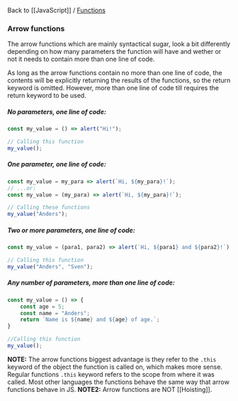 Back to [[JavaScript]] / [Functions](Functions.md)
### Arrow functions
The arrow functions which are mainly syntactical sugar, look a bit differently depending on how many parameters the function will have and wether or not it needs to contain more than one line of code.

As long as the arrow functions contain no more than one line of code, the contents will be explicitly returning the results of the functions, so the return keyword is omitted. However, more than one line of code till requires the return keyword to be used.
##### No parameters, one line of code:
```javascript
const my_value = () => alert("Hi!");

// Calling this function
my_value();
```

##### One parameter, one line of code:
```javascript
const my_value = my_para => alert(`Hi, ${my_para}!`);
// ...or:
const my_value = (my_para) => alert(`Hi, ${my_para}!`);

// Calling these functions
my_value("Anders");
```

##### Two or more parameters, one line of code:
```javascript
const my_value = (para1, para2) => alert(`Hi, ${para1} and ${para2}!`);

// Calling this function
my_value("Anders", "Sven");
```

##### Any number of parameters, more than one line of code:
```javascript
const my_value = () => {
	const age = 5;
	const name = "Anders";
	return `Name is ${name} and ${age} of age.`;
}

//Calling this function
my_value();
```

**NOTE:** The arrow functions biggest advantage is they refer to the `.this` keyword of the object the function is called on, which makes more sense. Regular functions `.this` keyword refers to the scope from where it was called. Most other languages the functions behave the same way that arrow functions behave in JS.
**NOTE2:** Arrow functions are NOT [[Hoisting]].